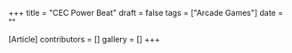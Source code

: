 +++
title = "CEC Power Beat"
draft = false
tags = ["Arcade Games"]
date = ""

[Article]
contributors = []
gallery = []
+++